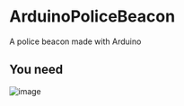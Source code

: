 # ArduinoPoliceBeacon
A police beacon made with Arduino

## You need
![image](https://user-images.githubusercontent.com/81523999/236409271-90286f8f-5ffa-4bde-a35b-10915e77df10.png)
